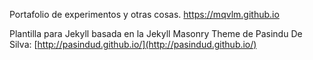 Portafolio de experimentos y otras cosas. 
https://mqvlm.github.io 


Plantilla para Jekyll basada en la Jekyll Masonry Theme de Pasindu De Silva:
[http://pasindud.github.io/](http://pasindud.github.io/)

